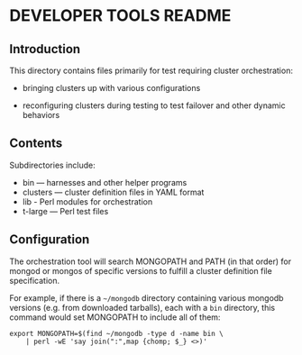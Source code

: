 DEVELOPER TOOLS README
======================

Introduction
------------

This directory contains files primarily for test requiring cluster
orchestration:

* bringing clusters up with various configurations

* reconfiguring clusters during testing to test failover
  and other dynamic behaviors

Contents
--------

Subdirectories include:

* bin — harnesses and other helper programs
* clusters — cluster definition files in YAML format
* lib - Perl modules for orchestration
* t-large — Perl test files

Configuration
-------------

The orchestration tool will search MONGOPATH and PATH (in that order) for
mongod or mongos of specific versions to fulfill a cluster definition
file specification.

For example, if there is a `~/mongodb` directory containing various mongodb
versions (e.g. from downloaded tarballs), each with a `bin` directory, this
command would set MONGOPATH to include all of them:

    export MONGOPATH=$(find ~/mongodb -type d -name bin \
        | perl -wE 'say join(":",map {chomp; $_} <>)'


